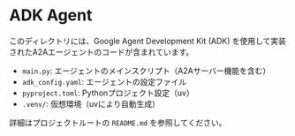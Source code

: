 # ADK Agent

このディレクトリには、Google Agent Development Kit (ADK) を使用して実装されたA2Aエージェントのコードが含まれています。

- `main.py`: エージェントのメインスクリプト（A2Aサーバー機能を含む）
- `adk_config.yaml`: エージェントの設定ファイル
- `pyproject.toml`: Pythonプロジェクト設定（uv）
- `.venv/`: 仮想環境（uvにより自動生成）

詳細はプロジェクトルートの `README.md` を参照してください。